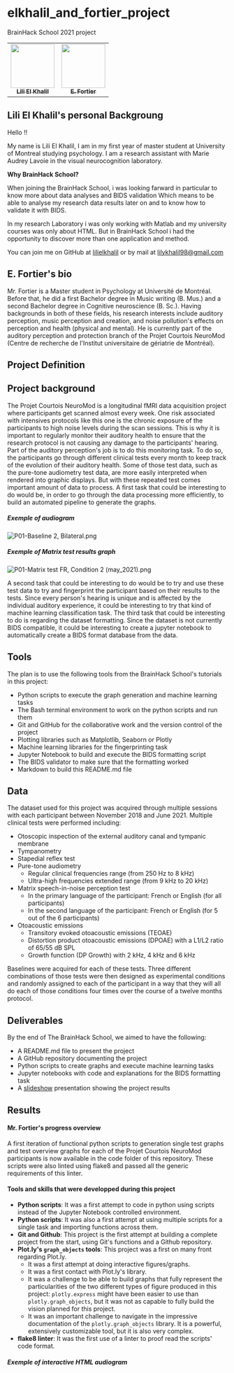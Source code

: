 # elkhalil_and_fortier_project

BrainHack School 2021 project

<table>
  <tr>
    <td align="center">
      <a href="https://github.com/lilielkhalil">
        <img src="https://avatars.githubusercontent.com/u/87989383?v=4?s=100" width="100px;" alt=""/>
        <br /><sub><b>Lili El Khalil</b></sub>
      </a>
      <br />
    </td>
    <td align="center">
      <a href="https://github.com/eddyfortier">
        <img src="https://avatars.githubusercontent.com/u/72314243?v=4" width="100px;" alt=""/>
        <br /><sub><b>E. Fortier</b></sub>
      </a>
      <br />
    </td>
  </tr>
</table>

## Lili El Khalil's personal Backgroung

Hello !!

My name is Lili El Khalil,
I am in my first year of master student at University of Montreal studying psychology.
I am a research assistant with Marie Audrey Lavoie in the visual neurocognition laboratory.

<b> Why BrainHack School? </B>

When joining the BrainHack School, i was looking farward in particular to know more about data analyses and BIDS validation
Which means to be able to analyse my research data results later on and to know how to validate it with BIDS.

In my research Laboratory i was only working with Matlab and my university courses was only about HTML.
But in BrainHack School i had the opportunity to discover more than one application and method.

You can join me on GitHub at [lilielkhalil](https://github.com/lilielkhalil) or by mail at <lilykhalil98@gmail.com>

## E. Fortier's bio

Mr. Fortier is a Master student in Psychology at Université de Montréal.
Before that, he did a first Bachelor degree in Music writing (B. Mus.) and a second Bachelor degree in Cognitive neuroscience (B. Sc.).
Having backgrounds in both of these fields, his research interests include auditory perception, music perception and creation, and noise pollution's effects on perception and health (physical and mental).
He is currently part of the auditory perception and protection branch of the Projet Courtois NeuroMod (Centre de recherche de l'Institut universitaire de gériatrie de Montréal).

## Project Definition

## Project background

The Projet Courtois NeuroMod is a longitudinal fMRI data acquisition project where participants get scanned almost every week.
One risk associated with intensives protocols like this one is the chronic exposure of the participants to high noise levels during the scan sessions.
This is why it is important to regularly monitor their auditory health to ensure that the research protocol is not causing any damage to the participants' hearing.
Part of the auditory perception's job is to do this monitoring task.
To do so, the participants go through different clinical tests every month to keep track of the evolution of their auditory health.
Some of those test data, such as the pure-tone audiometry test data, are more easily interpreted when rendered into graphic displays.
But with these repeated test comes important amount of data to process.
A first task that could be interesting to do would be, in order to go through the data processing more efficiently, to build an automated pipeline to generate the graphs.

##### Exemple of audiogram

![P01-Baseline 2, Bilateral.png](images/P01-Baseline_2_Bilateral.png)

##### Exemple of Matrix test results graph

![P01-Matrix test FR, Condition 2 (may_2021).png](images/P01-Matrix_test_FR_Condition_2_(may_2021).png)

A second task that could be interesting to do would be to try and use these test data to try and fingerprint the participant based on their results to the tests.
Since every person's hearing is unique and is affected by the individual auditory experience, it could be interesting to try that kind of machine learning classification task.
The third task that could be interesting to do is regarding the dataset formatting.
Since the dataset is not currently BIDS compatible, it could be interesting to create a jupyter notebook to automatically create a BIDS format database from the data.

## Tools

The plan is to use the following tools from the BrainHack School's tutorials in this project:

- Python scripts to execute the graph generation and machine learning tasks
- The Bash terminal environment to work on the python scripts and run them
- Git and GitHub for the collaborative work and the version control of the project
- Plotting libraries such as Matplotlib, Seaborn or Plotly
- Machine learning libraries for the fingerprinting task
- Jupyter Notebook to build and execute the BIDS formatting script
- The BIDS validator to make sure that the formatting worked
- Markdown to build this README.md file

## Data

The dataset used for this project was acquired through multiple sessions with each participant between November 2018 and June 2021.
Multiple clinical tests were performed including:
- Otoscopic inspection of the external auditory canal and tympanic membrane
- Tympanometry
- Stapedial reflex test
- Pure-tone audiometry
    - Regular clinical frequencies range (from 250 Hz to 8 kHz)
    - Ultra-high frequencies extended range (from 9 kHz to 20 kHz)
- Matrix speech-in-noise perception test
    - In the primary language of the participant: French or English (for all participants)
    - In the second language of the participant: French or English (for 5 out of the 6 participants)
- Otoacoustic emissions
    - Transitory evoked otoacoustic emissions (TEOAE)
    - Distortion product otoacoustic emissions (DPOAE) with a L1/L2 ratio of 65/55 dB SPL
    - Growth function (DP Growth) with 2 kHz, 4 kHz and 6 kHz

Baselines were acquired for each of these tests.
Three different combinations of those tests were then designed as experimental conditions and randomly assigned to each of the participant in a way that they will all do each of those conditions four times over the course of a twelve months protocol.

## Deliverables

By the end of The BrainHack School, we aimed to have the following:

- A README.md file to present the project
- A GitHub repository documenting the project
- Python scripts to create graphs and execute machine learning tasks
- Jupyter notebooks with code and explanations for the BIDS formatting task
- A [slideshow](https://docs.google.com/presentation/d/1TveZjzR9TDlGQA-XrLYjqPEb2E-x2vvl0kyfu43ljaQ/edit?usp=sharing) presentation showing the project results
 
## Results

#### Mr. Fortier's progress overview

A first iteration of functional python scripts to generation single test graphs and test overview graphs for each of the Projet Courtois NeuroMod participants is now available in the code folder of this repository.
These scripts were also linted using flake8 and passed all the generic requirements of this linter.

#### Tools and skills that were developped during this project

- **Python scripts**: It was a first attempt to code in python using scripts instead of the Jupyter Notebook controlled environment.
- **Python scripts**: It was also a first attempt at using multiple scripts for a single task and importing functions across them.
- **Git and Github**: This project is the first attempt at building a complete project from the start, using Git's functions and a Github repository.
- **Plot.ly's `graph_objects` tools**: This project was a first on many front regarding Plot.ly.
    - It was a first attempt at doing interactive figures/graphs.
    - It was a first contact with Plot.ly's library.
    - It was a challenge to be able to build graphs that fully represent the particularities of the two different types of figure produced in this project: `plotly.express` might have been easier to use than `plotly.graph_objects`, but it was not as capable to fully build the vision planned for this project.
    - It was an important challenge to navigate in the impressive documentation of the `plotly.graph_objects` library. It is a powerful, extensively customizable tool, but it is also very complex.
- **flake8 linter**: It was the first use of a linter to proof read the scripts' code format.

##### Exemple of interactive HTML audiogram

<div>
  <script type="text/javascript">
    window.PlotlyConfig = {MathJaxConfig: 'local'};
  </script>
  <script src="https://cdn.plot.ly/plotly-2.2.0.min.js">
  </script>
  <div id="1d2bda49-70e2-436d-b970-d633fb3fd192" class="plotly-graph-div" style="height:100%; width:100%;">
  </div>
  <script type="text/javascript">
    window.PLOTLYENV=window.PLOTLYENV || {};
    if (document.getElementById("1d2bda49-70e2-436d-b970-d633fb3fd192")) {
      Plotly.newPlot(    
        "1d2bda49-70e2-436d-b970-d633fb3fd192",    
        [{"hovertemplate":"%{x:1.0f} Hz<br>%{y:1.0f} dB HL","line":{"color":"red"},"mode":"lines+markers","name":"Sub01 - PTA, Baseline 1: Baseline (Right Ear)","type":"scatter","x":[250,500,1000,2000,3000,4000,6000,8000,9000,10000,11200,12500,14000],"y":[0.0,0.0,0.0,10.0,10.0,0.0,10.0,10.0,15.0,5.0,10.0,25.0,30.0]},{"hovertemplate":"%{x:1.0f} Hz<br>%{y:1.0f} dB HL","line":{"color":"blue"},"mode":"lines+markers","name":"Sub01 - PTA, Baseline 1: Baseline (Left Ear)","type":"scatter","x":[250,500,1000,2000,3000,4000,6000,8000,9000,10000,11200,12500,14000,16000],"y":[0.0,0.0,-5.0,10.0,5.0,5.0,5.0,10.0,0.0,5.0,10.0,15.0,20.0,35.0]},{"hovertemplate":"%{x:1.0f} Hz<br>%{y:1.0f} dB HL","line":{"color":"red"},"mode":"lines+markers","name":"Sub01 - PTA, Baseline 2: Baseline (Right Ear)","type":"scatter","x":[250,500,1000,2000,3000,4000,6000,8000,9000,10000,11200,12500,14000],"y":[10.0,10.0,0.0,15.0,10.0,5.0,-5.0,-5.0,15.0,15.0,5.0,25.0,45.0]},{"hovertemplate":"%{x:1.0f} Hz<br>%{y:1.0f} dB HL","line":{"color":"blue"},"mode":"lines+markers","name":"Sub01 - PTA, Baseline 2: Baseline (Left Ear)","type":"scatter","x":[250,500,1000,2000,3000,4000,6000,8000,9000,10000,11200,12500,14000],"y":[5.0,5.0,5.0,10.0,5.0,10.0,0.0,-5.0,-5.0,5.0,15.0,20.0,35.0]},{"hovertemplate":"%{x:1.0f} Hz<br>%{y:1.0f} dB HL","line":{"color":"red"},"mode":"lines+markers","name":"Sub01 - PTA, Month 2: Condition 2 (2-7 days post-scan) (Right Ear)","type":"scatter","x":[250,500,1000,2000,3000,4000,6000,8000,9000,10000,11200,12500,14000],"y":[10.0,5.0,0.0,15.0,10.0,5.0,0.0,0.0,20.0,10.0,5.0,30.0,60.0]},{"hovertemplate":"%{x:1.0f} Hz<br>%{y:1.0f} dB HL","line":{"color":"blue"},"mode":"lines+markers","name":"Sub01 - PTA, Month 2: Condition 2 (2-7 days post-scan) (Left Ear)","type":"scatter","x":[250,500,1000,2000,3000,4000,6000,8000,9000,10000,11200,12500,14000],"y":[5.0,10.0,10.0,5.0,5.0,10.0,5.0,-5.0,-5.0,15.0,20.0,15.0,30.0]},{"hovertemplate":"%{x:1.0f} Hz<br>%{y:1.0f} dB HL","line":{"color":"red"},"mode":"lines+markers","name":"Sub01 - PTA, Month 3: Condition 2 (2-7 days post-scan) (Right Ear)","type":"scatter","x":[250,500,1000,2000,3000,4000,6000,8000,9000,10000,11200,12500,14000],"y":[10.0,10.0,0.0,20.0,15.0,10.0,0.0,0.0,15.0,15.0,15.0,30.0,45.0]},{"hovertemplate":"%{x:1.0f} Hz<br>%{y:1.0f} dB HL","line":{"color":"blue"},"mode":"lines+markers","name":"Sub01 - PTA, Month 3: Condition 2 (2-7 days post-scan) (Left Ear)","type":"scatter","x":[250,500,1000,2000,3000,4000,6000,8000,9000,10000,11200,12500,14000],"y":[10.0,10.0,5.0,10.0,10.0,10.0,0.0,0.0,10.0,25.0,20.0,20.0,35.0]},{"hovertemplate":"%{x:1.0f} Hz<br>%{y:1.0f} dB HL","line":{"color":"red"},"mode":"lines+markers","name":"Sub01 - PTA, Month 4: Condition 1A (right before the scan) (Right Ear)","type":"scatter","x":[250,500,1000,2000,3000,4000,6000,8000,9000,10000,11200,12500,14000],"y":[15.0,15.0,0.0,15.0,15.0,10.0,0.0,0.0,15.0,20.0,10.0,35.0,45.0]},{"hovertemplate":"%{x:1.0f} Hz<br>%{y:1.0f} dB HL","line":{"color":"blue"},"mode":"lines+markers","name":"Sub01 - PTA, Month 4: Condition 1A (right before the scan) (Left Ear)","type":"scatter","x":[250,500,1000,2000,3000,4000,6000,8000,9000,10000,11200,12500,14000],"y":[10.0,10.0,15.0,10.0,15.0,15.0,15.0,15.0,-5.0,10.0,15.0,15.0,30.0]},{"hovertemplate":"%{x:1.0f} Hz<br>%{y:1.0f} dB HL","line":{"color":"red"},"mode":"lines+markers","name":"Sub01 - PTA, Month 4: Condition 1B (right after the scan) (Right Ear)","type":"scatter","x":[250,500,1000,2000,3000,4000,6000,8000,9000,10000,11200,12500,14000],"y":[10.0,10.0,0.0,20.0,15.0,10.0,0.0,5.0,15.0,15.0,10.0,35.0,50.0]},{"hovertemplate":"%{x:1.0f} Hz<br>%{y:1.0f} dB HL","line":{"color":"blue"},"mode":"lines+markers","name":"Sub01 - PTA, Month 4: Condition 1B (right after the scan) (Left Ear)","type":"scatter","x":[250,500,1000,2000,3000,4000,6000,8000,9000,10000,11200,12500,14000],"y":[10.0,10.0,10.0,15.0,10.0,15.0,5.0,0.0,-5.0,10.0,20.0,15.0,35.0]}],                        {"template":{"data":{"bar":[{"error_x":{"color":"#2a3f5f"},"error_y":{"color":"#2a3f5f"},"marker":{"line":{"color":"#E5ECF6","width":0.5},"pattern":{"fillmode":"overlay","size":10,"solidity":0.2}},"type":"bar"}],"barpolar":[{"marker":{"line":{"color":"#E5ECF6","width":0.5},"pattern":{"fillmode":"overlay","size":10,"solidity":0.2}},"type":"barpolar"}],"carpet":[{"aaxis":{"endlinecolor":"#2a3f5f","gridcolor":"white","linecolor":"white","minorgridcolor":"white","startlinecolor":"#2a3f5f"},"baxis":{"endlinecolor":"#2a3f5f","gridcolor":"white","linecolor":"white","minorgridcolor":"white","startlinecolor":"#2a3f5f"},"type":"carpet"}],"choropleth":[{"colorbar":{"outlinewidth":0,"ticks":""},"type":"choropleth"}],"contour":[{"colorbar":{"outlinewidth":0,"ticks":""},"colorscale":[[0.0,"#0d0887"],[0.1111111111111111,"#46039f"],[0.2222222222222222,"#7201a8"],[0.3333333333333333,"#9c179e"],[0.4444444444444444,"#bd3786"],[0.5555555555555556,"#d8576b"],[0.6666666666666666,"#ed7953"],[0.7777777777777778,"#fb9f3a"],[0.8888888888888888,"#fdca26"],[1.0,"#f0f921"]],"type":"contour"}],"contourcarpet":[{"colorbar":{"outlinewidth":0,"ticks":""},"type":"contourcarpet"}],"heatmap":[{"colorbar":{"outlinewidth":0,"ticks":""},"colorscale":[[0.0,"#0d0887"],[0.1111111111111111,"#46039f"],[0.2222222222222222,"#7201a8"],[0.3333333333333333,"#9c179e"],[0.4444444444444444,"#bd3786"],[0.5555555555555556,"#d8576b"],[0.6666666666666666,"#ed7953"],[0.7777777777777778,"#fb9f3a"],[0.8888888888888888,"#fdca26"],[1.0,"#f0f921"]],"type":"heatmap"}],"heatmapgl":[{"colorbar":{"outlinewidth":0,"ticks":""},"colorscale":[[0.0,"#0d0887"],[0.1111111111111111,"#46039f"],[0.2222222222222222,"#7201a8"],[0.3333333333333333,"#9c179e"],[0.4444444444444444,"#bd3786"],[0.5555555555555556,"#d8576b"],[0.6666666666666666,"#ed7953"],[0.7777777777777778,"#fb9f3a"],[0.8888888888888888,"#fdca26"],[1.0,"#f0f921"]],"type":"heatmapgl"}],"histogram":[{"marker":{"pattern":{"fillmode":"overlay","size":10,"solidity":0.2}},"type":"histogram"}],"histogram2d":[{"colorbar":{"outlinewidth":0,"ticks":""},"colorscale":[[0.0,"#0d0887"],[0.1111111111111111,"#46039f"],[0.2222222222222222,"#7201a8"],[0.3333333333333333,"#9c179e"],[0.4444444444444444,"#bd3786"],[0.5555555555555556,"#d8576b"],[0.6666666666666666,"#ed7953"],[0.7777777777777778,"#fb9f3a"],[0.8888888888888888,"#fdca26"],[1.0,"#f0f921"]],"type":"histogram2d"}],"histogram2dcontour":[{"colorbar":{"outlinewidth":0,"ticks":""},"colorscale":[[0.0,"#0d0887"],[0.1111111111111111,"#46039f"],[0.2222222222222222,"#7201a8"],[0.3333333333333333,"#9c179e"],[0.4444444444444444,"#bd3786"],[0.5555555555555556,"#d8576b"],[0.6666666666666666,"#ed7953"],[0.7777777777777778,"#fb9f3a"],[0.8888888888888888,"#fdca26"],[1.0,"#f0f921"]],"type":"histogram2dcontour"}],"mesh3d":[{"colorbar":{"outlinewidth":0,"ticks":""},"type":"mesh3d"}],"parcoords":[{"line":{"colorbar":{"outlinewidth":0,"ticks":""}},"type":"parcoords"}],"pie":[{"automargin":true,"type":"pie"}],"scatter":[{"marker":{"colorbar":{"outlinewidth":0,"ticks":""}},"type":"scatter"}],"scatter3d":[{"line":{"colorbar":{"outlinewidth":0,"ticks":""}},"marker":{"colorbar":{"outlinewidth":0,"ticks":""}},"type":"scatter3d"}],"scattercarpet":[{"marker":{"colorbar":{"outlinewidth":0,"ticks":""}},"type":"scattercarpet"}],"scattergeo":[{"marker":{"colorbar":{"outlinewidth":0,"ticks":""}},"type":"scattergeo"}],"scattergl":[{"marker":{"colorbar":{"outlinewidth":0,"ticks":""}},"type":"scattergl"}],"scattermapbox":[{"marker":{"colorbar":{"outlinewidth":0,"ticks":""}},"type":"scattermapbox"}],"scatterpolar":[{"marker":{"colorbar":{"outlinewidth":0,"ticks":""}},"type":"scatterpolar"}],"scatterpolargl":[{"marker":{"colorbar":{"outlinewidth":0,"ticks":""}},"type":"scatterpolargl"}],"scatterternary":[{"marker":{"colorbar":{"outlinewidth":0,"ticks":""}},"type":"scatterternary"}],"surface":[{"colorbar":{"outlinewidth":0,"ticks":""},"colorscale":[[0.0,"#0d0887"],[0.1111111111111111,"#46039f"],[0.2222222222222222,"#7201a8"],[0.3333333333333333,"#9c179e"],[0.4444444444444444,"#bd3786"],[0.5555555555555556,"#d8576b"],[0.6666666666666666,"#ed7953"],[0.7777777777777778,"#fb9f3a"],[0.8888888888888888,"#fdca26"],[1.0,"#f0f921"]],"type":"surface"}],"table":[{"cells":{"fill":{"color":"#EBF0F8"},"line":{"color":"white"}},"header":{"fill":{"color":"#C8D4E3"},"line":{"color":"white"}},"type":"table"}]},"layout":{"annotationdefaults":{"arrowcolor":"#2a3f5f","arrowhead":0,"arrowwidth":1},"autotypenumbers":"strict","coloraxis":{"colorbar":{"outlinewidth":0,"ticks":""}},"colorscale":{"diverging":[[0,"#8e0152"],[0.1,"#c51b7d"],[0.2,"#de77ae"],[0.3,"#f1b6da"],[0.4,"#fde0ef"],[0.5,"#f7f7f7"],[0.6,"#e6f5d0"],[0.7,"#b8e186"],[0.8,"#7fbc41"],[0.9,"#4d9221"],[1,"#276419"]],"sequential":[[0.0,"#0d0887"],[0.1111111111111111,"#46039f"],[0.2222222222222222,"#7201a8"],[0.3333333333333333,"#9c179e"],[0.4444444444444444,"#bd3786"],[0.5555555555555556,"#d8576b"],[0.6666666666666666,"#ed7953"],[0.7777777777777778,"#fb9f3a"],[0.8888888888888888,"#fdca26"],[1.0,"#f0f921"]],"sequentialminus":[[0.0,"#0d0887"],[0.1111111111111111,"#46039f"],[0.2222222222222222,"#7201a8"],[0.3333333333333333,"#9c179e"],[0.4444444444444444,"#bd3786"],[0.5555555555555556,"#d8576b"],[0.6666666666666666,"#ed7953"],[0.7777777777777778,"#fb9f3a"],[0.8888888888888888,"#fdca26"],[1.0,"#f0f921"]]},"colorway":["#636efa","#EF553B","#00cc96","#ab63fa","#FFA15A","#19d3f3","#FF6692","#B6E880","#FF97FF","#FECB52"],"font":{"color":"#2a3f5f"},"geo":{"bgcolor":"white","lakecolor":"white","landcolor":"#E5ECF6","showlakes":true,"showland":true,"subunitcolor":"white"},"hoverlabel":{"align":"left"},"hovermode":"closest","mapbox":{"style":"light"},"paper_bgcolor":"white","plot_bgcolor":"#E5ECF6","polar":{"angularaxis":{"gridcolor":"white","linecolor":"white","ticks":""},"bgcolor":"#E5ECF6","radialaxis":{"gridcolor":"white","linecolor":"white","ticks":""}},"scene":{"xaxis":{"backgroundcolor":"#E5ECF6","gridcolor":"white","gridwidth":2,"linecolor":"white","showbackground":true,"ticks":"","zerolinecolor":"white"},"yaxis":{"backgroundcolor":"#E5ECF6","gridcolor":"white","gridwidth":2,"linecolor":"white","showbackground":true,"ticks":"","zerolinecolor":"white"},"zaxis":{"backgroundcolor":"#E5ECF6","gridcolor":"white","gridwidth":2,"linecolor":"white","showbackground":true,"ticks":"","zerolinecolor":"white"}},"shapedefaults":{"line":{"color":"#2a3f5f"}},"ternary":{"aaxis":{"gridcolor":"white","linecolor":"white","ticks":""},"baxis":{"gridcolor":"white","linecolor":"white","ticks":""},"bgcolor":"#E5ECF6","caxis":{"gridcolor":"white","linecolor":"white","ticks":""}},"title":{"x":0.05},"xaxis":{"automargin":true,"gridcolor":"white","linecolor":"white","ticks":"","title":{"standoff":15},"zerolinecolor":"white","zerolinewidth":2},"yaxis":{"automargin":true,"gridcolor":"white","linecolor":"white","ticks":"","title":{"standoff":15},"zerolinecolor":"white","zerolinewidth":2}}},"title":{"text":"Sub01 - Pure-Tone Audiometry"},"xaxis":{"linecolor":"black","range":[2.0,4.301029995663981],"showline":true,"title":{"text":"Frequency (Hz)"},"type":"log"},"yaxis":{"dtick":10,"linecolor":"black","range":[80,-20],"showline":true,"title":{"text":"Hearing Threshold (dB HL)"},"zeroline":true,"zerolinecolor":"black","zerolinewidth":1}},
        {"responsive": true}
      )
    };
  </script>       
</div>

##### Exemple of Matrix test interactive HTML graph

![Sub01-Matrix test FR, All runs](images/Sub-01_MTX_L1_Francais_All_runs.html)
